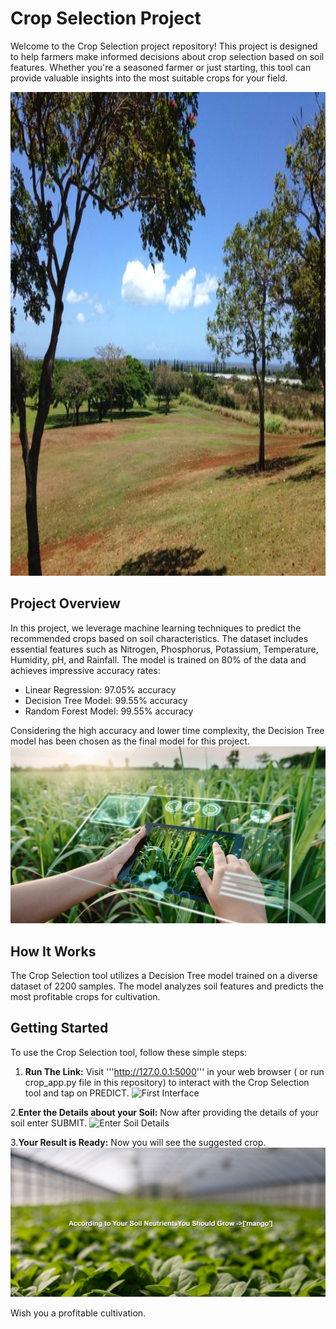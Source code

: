 # Crop Selection Project

Welcome to the Crop Selection project repository! This project is designed to help farmers make informed decisions about crop selection based on soil features. Whether you're a seasoned farmer or just starting, this tool can provide valuable insights into the most suitable crops for your field.

<img src="corp1.jpg" style="width:1376px;height:774px"/>

## Project Overview

In this project, we leverage machine learning techniques to predict the recommended crops based on soil characteristics. The dataset includes essential features such as Nitrogen, Phosphorus, Potassium, Temperature, Humidity, pH, and Rainfall. The model is trained on 80% of the data and achieves impressive accuracy rates:

- Linear Regression: 97.05% accuracy
- Decision Tree Model: 99.55% accuracy
- Random Forest Model: 99.55% accuracy

Considering the high accuracy and lower time complexity, the Decision Tree model has been chosen as the final model for this project.
![](corp2.jpg)

## How It Works

The Crop Selection tool utilizes a Decision Tree model trained on a diverse dataset of 2200 samples. The model analyzes soil features and predicts the most profitable crops for cultivation.


## Getting Started

To use the Crop Selection tool, follow these simple steps:

1. **Run The Link:**
Visit '''http://127.0.0.1:5000''' in your web browser ( or run crop_app.py file in this repository) to interact with the Crop Selection tool and tap on PREDICT.
![First Interface](corp3.png)

2.**Enter the Details about your Soil:**
Now after providing the details of your soil enter SUBMIT.
![Enter Soil Details](corp4.png)

3.**Your Result is Ready:**
Now you will see the suggested crop.
![Suggested Crop](corp5.png)

Wish you a profitable cultivation.


  

